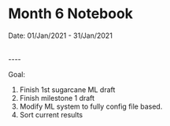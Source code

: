 Month 6 Notebook
====

Date: 01/Jan/2021 - 31/Jan/2021

<br>
----



Goal:

1. Finish 1st sugarcane ML draft
2. Finish milestone 1 draft
3. Modify ML system to fully config file based.
4. Sort current results



